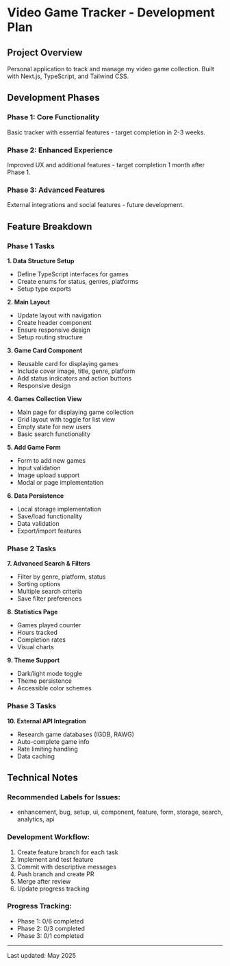 # Video Game Tracker - Development Plan

## Project Overview
Personal application to track and manage my video game collection. Built with Next.js, TypeScript, and Tailwind CSS.

## Development Phases

### Phase 1: Core Functionality
Basic tracker with essential features - target completion in 2-3 weeks.

### Phase 2: Enhanced Experience  
Improved UX and additional features - target completion 1 month after Phase 1.

### Phase 3: Advanced Features
External integrations and social features - future development.

## Feature Breakdown

### Phase 1 Tasks

**1. Data Structure Setup**
- Define TypeScript interfaces for games
- Create enums for status, genres, platforms
- Setup type exports

**2. Main Layout**
- Update layout with navigation
- Create header component
- Ensure responsive design
- Setup routing structure

**3. Game Card Component**
- Reusable card for displaying games
- Include cover image, title, genre, platform
- Add status indicators and action buttons
- Responsive design

**4. Games Collection View**
- Main page for displaying game collection
- Grid layout with toggle for list view
- Empty state for new users
- Basic search functionality

**5. Add Game Form**
- Form to add new games
- Input validation
- Image upload support
- Modal or page implementation

**6. Data Persistence**
- Local storage implementation
- Save/load functionality
- Data validation
- Export/import features

### Phase 2 Tasks

**7. Advanced Search & Filters**
- Filter by genre, platform, status
- Sorting options
- Multiple search criteria
- Save filter preferences

**8. Statistics Page**
- Games played counter
- Hours tracked
- Completion rates
- Visual charts

**9. Theme Support**
- Dark/light mode toggle
- Theme persistence
- Accessible color schemes

### Phase 3 Tasks

**10. External API Integration**
- Research game databases (IGDB, RAWG)
- Auto-complete game info
- Rate limiting handling
- Data caching

## Technical Notes

### Recommended Labels for Issues:
- enhancement, bug, setup, ui, component, feature, form, storage, search, analytics, api

### Development Workflow:
1. Create feature branch for each task
2. Implement and test feature
3. Commit with descriptive messages
4. Push branch and create PR
5. Merge after review
6. Update progress tracking

### Progress Tracking:
- Phase 1: 0/6 completed
- Phase 2: 0/3 completed
- Phase 3: 0/1 completed

---

Last updated: May 2025 